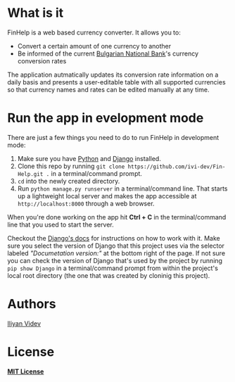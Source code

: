 # What is it
FinHelp is a web based currency converter. It allows you to:
- Convert a certain amount of one currency to another
- Be informed of the current [Bulgarian National Bank](https://www.bnb.bg/)'s currency conversion rates

The application autmatically updates its conversion rate information on a daily basis and presents a user-editable table with all supported currencies so that currency names and rates can be edited manually at any time.

# Run the app in evelopment mode
There are just a few things you need to do to run FinHelp in development mode:

1. Make sure you have [Python](https://www.python.org/downloads/) and [Django](https://www.djangoproject.com/download/) installed. 
2. Clone this repo by running `git clone https://github.com/ivi-dev/Fin-Help.git .` in a terminal/command prompt.
3. `cd` into the newly created directory.
4. Run `python manage.py runserver` in a terminal/command line. That starts up a lightweight local server and makes the app accessible at `http://localhost:8000` through a web browser.

When you're done working on the app hit **Ctrl + C** in the terminal/command line that you used to start the server.

Checkout the [Django's docs](https://docs.djangoproject.com/en/3.2/) for instructions on how to work with it. Make sure you select the version of Django that this project uses via the selector labeled _"Documetation version:"_ at the bottom right of the page. If not sure you can check the version of Django that's used by the project by running `pip show Django` in a terminal/command prompt from within the project's local root directory (the one that was created by cloninig this project).

# Authors
[Iliyan Videv](mailto:videviliyan@gmail.com)

# License
[**MIT License**](https://github.com/ivi-dev/CWG/blob/master/LICENSE)
